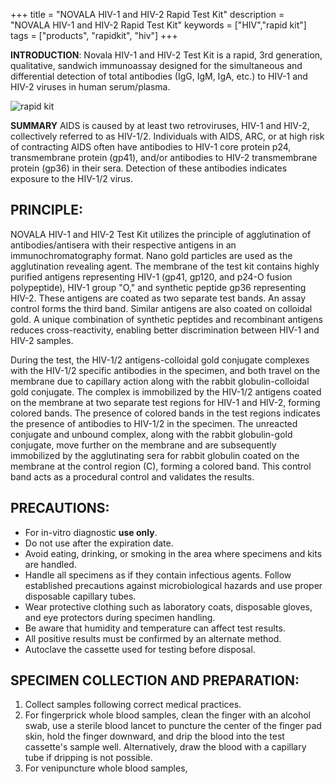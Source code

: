 +++
title = "NOVALA HIV-1 and HIV-2 Rapid Test Kit"
description = "NOVALA HIV-1 and HIV-2 Rapid Test Kit"
keywords = ["HIV","rapid kit"]
tags = ["products", "rapidkit", "hiv"]
+++

**INTRODUCTION**:
Novala HIV-1 and HIV-2 Test Kit is a rapid, 3rd generation, qualitative, sandwich immunoassay designed for the simultaneous and differential detection of total antibodies (IgG, IgM, IgA, etc.) to HIV-1 and HIV-2 viruses in human serum/plasma.

![rapid kit](/img/products/rapidkit.png)

**SUMMARY**
AIDS is caused by at least two retroviruses, HIV-1 and HIV-2, collectively referred to as HIV-1/2. Individuals with AIDS, ARC, or at high risk of contracting AIDS often have antibodies to HIV-1 core protein p24, transmembrane protein (gp41), and/or antibodies to HIV-2 transmembrane protein (gp36) in their sera. Detection of these antibodies indicates exposure to the HIV-1/2 virus.
## PRINCIPLE:
NOVALA HIV-1 and HIV-2 Test Kit utilizes the principle of agglutination of antibodies/antisera with their respective antigens in an immunochromatography format. Nano gold particles are used as the agglutination revealing agent. The membrane of the test kit contains highly purified antigens representing HIV-1 (gp41, gp120, and p24-O fusion polypeptide), HIV-1 group "O," and synthetic peptide gp36 representing HIV-2. These antigens are coated as two separate test bands. An assay control forms the third band. Similar antigens are also coated on colloidal gold. A unique combination of synthetic peptides and recombinant antigens reduces cross-reactivity, enabling better discrimination between HIV-1 and HIV-2 samples.

During the test, the HIV-1/2 antigens-colloidal gold conjugate complexes with the HIV-1/2 specific antibodies in the specimen, and both travel on the membrane due to capillary action along with the rabbit globulin-colloidal gold conjugate. The complex is immobilized by the HIV-1/2 antigens coated on the membrane at two separate test regions for HIV-1 and HIV-2, forming colored bands. The presence of colored bands in the test regions indicates the presence of antibodies to HIV-1/2 in the specimen. The unreacted conjugate and unbound complex, along with the rabbit globulin-gold conjugate, move further on the membrane and are subsequently immobilized by the agglutinating sera for rabbit globulin coated on the membrane at the control region (C), forming a colored band. This control band acts as a procedural control and validates the results.
## PRECAUTIONS:
* For in-vitro diagnostic **use only**.
* Do not use after the expiration date.
* Avoid eating, drinking, or smoking in the area where specimens and kits are handled.
* Handle all specimens as if they contain infectious agents. Follow established precautions against microbiological hazards and use proper disposable capillary tubes.
* Wear protective clothing such as laboratory coats, disposable gloves, and eye protectors during specimen handling.
* Be aware that humidity and temperature can affect test results.
* All positive results must be confirmed by an alternate method.
* Autoclave the cassette used for testing before disposal.
## SPECIMEN COLLECTION AND PREPARATION:
1. Collect samples following correct medical practices.
1. For fingerprick whole blood samples, clean the finger with an alcohol swab, use a sterile blood lancet to puncture the center of the finger pad skin, hold the finger downward, and drip the blood into the test cassette's sample well. Alternatively, draw the blood with a capillary tube if dripping is not possible.
1. For venipuncture whole blood samples,
